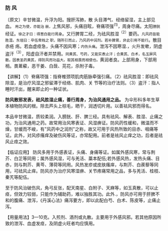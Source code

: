 ### 防 风

〔原文〕辛甘微温，升浮为阳。搜肝泻肺，散
头目滞气、经络留湿，主上部见血。<small> 用之为使，亦能治
崩，</small>上焦风邪，头痛目眩，脊痛项强<sup>(1)</sup>，周身尽痛。太阳<small>膀胱</small>经证。<small>徐之才曰：得葱白能行周身</small>。又行脾胃二经，为祛风胜湿<sup>（2）</sup>要药。<small>凡风药皆能胜湿。东垣曰：卒伍卑贱之
职，随所引而止，乃风药中润剂。若补脾胃，非此引用不能行</small>。散目赤疮
疡。若血虚痉急，头痛不因风寒；<small>内伤头痛</small>。泄泻不因寒湿.，火升发嗽，阴虚盗汗<sup>（3）</sup>，阳虚自汗者并禁用。<small>同黄芪、芍药，又能实表止汗；合黄芪、白术，名玉屏风散。固表圣药黄芪，得防风而功益大。取其相畏而相使也。</small>黄润者良。上部用身，下部用梢。畏萆薢，恶干姜、白蔹、芫花，杀附子毒。

【讲解】（1）脊痛项强：指脊椎颈项肌肉筋脉牵强引痛。（2〉祛风胜湿：即祛风除湿，是治疗风湿之邪留滞于经络、肌肉、关
节等的治疗法则。（3）盗汗：指人睡时汗出，醒来即止的一种证状。

**防风散邪发表，祛风胜湿止痛，善行周身，为治风通用之品。**
为伞形科多年生草本植物防风的根。除去芦头上棕毛，晒干，润透切片用。以善袪风邪而得名。

本品辛甘微温，质较柔润。入膀胱、肝、脾三经。具有祛风、解表、胜湿、止痛之功，为治风通用之药。故常用治风寒表证、风湿痹证。防风药性缓和，微温而不燥，甘缓而不峻，有"风药中之润剂"之称，故又可用于风热所致的目赤、咽痛等证。此外，对风疹瘙痒及破伤风等证，亦常配用。前者是袪风止痒之功，后者是祛风止痉之效。

【临证应用】 防风多用于外感表证，头痛、身痛等证。如属外感风寒，常与荆芥、白芷等同用；属外感风湿，可与羌活、藁本配伍;若外感风热，发热头痛、目赤，则与荆芥、黄芩、薄荷等同用。风热发疹或皮肤瘙痒，与荆芥、白蒺藜等同用，可祛风止痒。防风亦为治疗风寒湿痹、关节疼痛常用之品，多与羌活、桂枝、秦艽等配伍。

至于防风治破伤风，角弓反张，配天南星、白附子、天麻等，如玉真散，可以止痉，但效力较弱，只能作为辅助药，难以独胜其功。此外.，防风亦可用于肝脾不和的腹痛、泄泻，《丹溪心法》痛泻要方，即以此配白芍、白术、陈皮等，止痛止泻。

【用量用法】3—10克。入煎剂、酒剂或丸散。主要用于外感风邪。若其他原因所致的泄泻、血虚发痉，及阴虚火旺者均应慎用。
